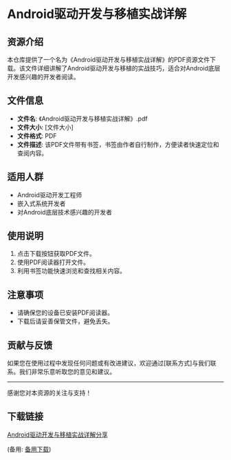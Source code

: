 # Android驱动开发与移植实战详解

## 资源介绍

本仓库提供了一个名为《Android驱动开发与移植实战详解》的PDF资源文件下载。该文件详细讲解了Android驱动开发与移植的实战技巧，适合对Android底层开发感兴趣的开发者阅读。

## 文件信息

- **文件名**: 《Android驱动开发与移植实战详解》.pdf
- **文件大小**: [文件大小]
- **文件格式**: PDF
- **文件描述**: 该PDF文件带有书签，书签由作者自行制作，方便读者快速定位和查阅内容。

## 适用人群

- Android驱动开发工程师
- 嵌入式系统开发者
- 对Android底层技术感兴趣的开发者

## 使用说明

1. 点击下载按钮获取PDF文件。
2. 使用PDF阅读器打开文件。
3. 利用书签功能快速浏览和查找相关内容。

## 注意事项

- 请确保您的设备已安装PDF阅读器。
- 下载后请妥善保管文件，避免丢失。

## 贡献与反馈

如果您在使用过程中发现任何问题或有改进建议，欢迎通过[联系方式]与我们联系。我们非常乐意听取您的意见和建议。

---

感谢您对本资源的关注与支持！

## 下载链接
[Android驱动开发与移植实战详解分享](https://pan.quark.cn/s/e2ce9b042e96) 

(备用: [备用下载](https://pan.baidu.com/s/1zh_ZUFOMnwb3jMKlbWUiVA?pwd=1234))
